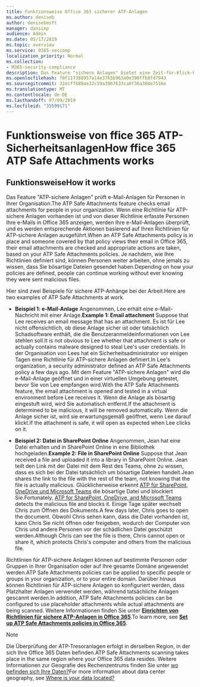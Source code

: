```yaml
---
title: Funktionsweise Office 365 sicherer ATP-Anlagen
ms.author: deniseb
author: denisebmsft
manager: dansimp
audience: Admin
ms.date: 05/17/2019
ms.topic: overview
ms.service: O365-seccomp
localization_priority: Normal
ms.collection:
- M365-security-compliance
description: Das Feature "sichere Anlagen" bietet eine Zeit-für-Klick-Überprüfung von e-Mail-Anlagen. Verwenden Sie sichere Anlagen, um Ihre Organisation vor böswilligen Dateien zu schützen, die Personen in e-Mails senden oder empfangen.
ms.openlocfilehash: f0f117388957a14e3765b963a0e390ffb8fd7943
ms.sourcegitcommit: 32ecff689ae32c59a39b7633ca0f36a304e7516e
ms.translationtype: MT
ms.contentlocale: de-DE
ms.lasthandoff: 07/09/2019
ms.locfileid: "35599171"
---
```

# <a name="how-ffice-365-atp-safe-attachments-works"></a><span data-ttu-id="f923d-104">Funktionsweise von ffice 365 ATP-Sicherheitsanlagen</span><span class="sxs-lookup"><span data-stu-id="f923d-104">How ffice 365 ATP Safe Attachments works</span></span>

## <a name="how-it-works"></a><span data-ttu-id="f923d-105">Funktionsweise</span><span class="sxs-lookup"><span data-stu-id="f923d-105">How it works</span></span>

<span data-ttu-id="f923d-106">Das Feature "ATP-sichere Anlagen" prüft e-Mail-Anlagen für Personen in Ihrer Organisation.</span><span class="sxs-lookup"><span data-stu-id="f923d-106">The ATP Safe Attachments feature checks email attachments for people in your organization.</span></span> <span data-ttu-id="f923d-107">Wenn eine Richtlinie für ATP-sichere Anlagen vorhanden ist und von dieser Richtlinie erfasste Personen Ihre e-Mails in Office 365 anzeigen, werden Ihre e-Mail-Anlagen überprüft, und es werden entsprechende Aktionen basierend auf Ihren Richtlinien für ATP-sichere Anlagen ausgeführt.</span><span class="sxs-lookup"><span data-stu-id="f923d-107">When an ATP Safe Attachments policy is in place and someone covered by that policy views their email in Office 365, their email attachments are checked and appropriate actions are taken, based on your ATP Safe Attachments policies.</span></span> <span data-ttu-id="f923d-108">Je nachdem, wie Ihre Richtlinien definiert sind, können Personen weiter arbeiten, ohne jemals zu wissen, dass Sie bösartige Dateien gesendet haben.</span><span class="sxs-lookup"><span data-stu-id="f923d-108">Depending on how your policies are defined, people can continue working without ever knowing they were sent malicious files.</span></span>
  
<span data-ttu-id="f923d-109">Hier sind zwei Beispiele für sichere ATP-Anhänge bei der Arbeit.</span><span class="sxs-lookup"><span data-stu-id="f923d-109">Here are two examples of ATP Safe Attachments at work.</span></span>
  
- <span data-ttu-id="f923d-110">**Beispiel 1: e-Mail-Anlage** Angenommen, Lee erhält eine e-Mail-Nachricht mit einer Anlage.</span><span class="sxs-lookup"><span data-stu-id="f923d-110">**Example 1: Email attachment** Suppose that Lee receives an email message that has an attachment.</span></span> <span data-ttu-id="f923d-111">Es ist für Lee nicht offensichtlich, ob diese Anlage sicher ist oder tatsächlich Schadsoftware enthält, die die Benutzeranmeldeinformationen von Lee stehlen soll.</span><span class="sxs-lookup"><span data-stu-id="f923d-111">It is not obvious to Lee whether that attachment is safe or actually contains malware designed to steal Lee's user credentials.</span></span> <span data-ttu-id="f923d-112">In der Organisation von Lees hat ein Sicherheitsadministrator vor einigen Tagen eine Richtlinie für ATP-sichere Anlagen definiert.</span><span class="sxs-lookup"><span data-stu-id="f923d-112">In Lee's organization, a security administrator defined an ATP Safe Attachments policy a few days ago.</span></span> <span data-ttu-id="f923d-113">Mit dem Feature "ATP-sichere Anlagen" wird die e-Mail-Anlage geöffnet und in einer virtuellen Umgebung getestet, bevor Sie von Lee empfangen wird.</span><span class="sxs-lookup"><span data-stu-id="f923d-113">With the ATP Safe Attachments feature, the email attachment is opened and tested in a virtual environment before Lee receives it.</span></span> <span data-ttu-id="f923d-114">Wenn die Anlage als bösartig eingestuft wird, wird Sie automatisch entfernt.</span><span class="sxs-lookup"><span data-stu-id="f923d-114">If the attachment is determined to be malicious, it will be removed automatically.</span></span> <span data-ttu-id="f923d-115">Wenn die Anlage sicher ist, wird sie erwartungsgemäß geöffnet, wenn Lee darauf klickt.</span><span class="sxs-lookup"><span data-stu-id="f923d-115">If the attachment is safe, it will open as expected when Lee clicks on it.</span></span>

- <span data-ttu-id="f923d-116">**Beispiel 2: Datei in SharePoint Online** Angenommen, Jean hat eine Datei erhalten und in SharePoint Online in eine Bibliothek hochgeladen.</span><span class="sxs-lookup"><span data-stu-id="f923d-116">**Example 2: File in SharePoint Online** Suppose that Jean received a file and uploaded it into a library in SharePoint Online.</span></span> <span data-ttu-id="f923d-117">Jean teilt den Link mit der Datei mit dem Rest des Teams, ohne zu wissen, dass es sich bei der Datei tatsächlich um bösartige Dateien handelt.</span><span class="sxs-lookup"><span data-stu-id="f923d-117">Jean shares the link to the file with the rest of the team, not knowing that the file is actually malicious.</span></span> <span data-ttu-id="f923d-118">Glücklicherweise erkennt [ATP für SharePoint, OneDrive und Microsoft Teams](atp-for-spo-odb-and-teams.md) die bösartige Datei und blockiert Sie.</span><span class="sxs-lookup"><span data-stu-id="f923d-118">Fortunately, [ATP for SharePoint, OneDrive, and Microsoft Teams](atp-for-spo-odb-and-teams.md) detects the malicious file and blocks it.</span></span> <span data-ttu-id="f923d-119">Einige Tage später wechselt Chris zum Öffnen des Dokuments.</span><span class="sxs-lookup"><span data-stu-id="f923d-119">A few days later, Chris goes to open the document.</span></span> <span data-ttu-id="f923d-120">Obwohl Chris sehen kann, dass die Datei vorhanden ist, kann Chris Sie nicht öffnen oder freigeben, wodurch der Computer von Chris und andere Personen vor der schädlichen Datei geschützt werden.</span><span class="sxs-lookup"><span data-stu-id="f923d-120">Although Chris can see the file is there, Chris cannot open or share it, which protects Chris's computer and others from the malicious file.</span></span>

<span data-ttu-id="f923d-121">Richtlinien für ATP-sichere Anlagen können auf bestimmte Personen oder Gruppen in Ihrer Organisation oder auf Ihre gesamte Domäne angewendet werden.</span><span class="sxs-lookup"><span data-stu-id="f923d-121">ATP Safe Attachments policies can be applied to specific people or groups in your organization, or to your entire domain.</span></span> <span data-ttu-id="f923d-122">Darüber hinaus können Richtlinien für ATP-sichere Anlagen so konfiguriert werden, dass Platzhalter Anlagen verwendet werden, während tatsächliche Anlagen gescannt werden.</span><span class="sxs-lookup"><span data-stu-id="f923d-122">In addition, ATP Safe Attachments policies can be configured to use placeholder attachments while actual attachments are being scanned.</span></span> <span data-ttu-id="f923d-123">Weitere Informationen finden Sie unter **[Einrichten von Richtlinien für sichere ATP-Anlagen in Office 365](set-up-atp-safe-attachments-policies.md)**.</span><span class="sxs-lookup"><span data-stu-id="f923d-123">To learn more, see **[Set up ATP Safe Attachments policies in Office 365](set-up-atp-safe-attachments-policies.md)**.</span></span>

> [!NOTE]
> <span data-ttu-id="f923d-124">Die Überprüfung der ATP-Tresoranlagen erfolgt in derselben Region, in der sich Ihre Office 365 Daten befinden.</span><span class="sxs-lookup"><span data-stu-id="f923d-124">ATP Safe Attachments scanning takes place in the same region where your Office 365 data resides.</span></span> <span data-ttu-id="f923d-125">Weitere Informationen zur Geografie des Rechenzentrums finden Sie unter [wo befinden sich Ihre Daten?](https://products.office.com/where-is-your-data-located?geo=All)</span><span class="sxs-lookup"><span data-stu-id="f923d-125">For more information about data center geography, see [Where is your data located?](https://products.office.com/where-is-your-data-located?geo=All)</span></span> 

